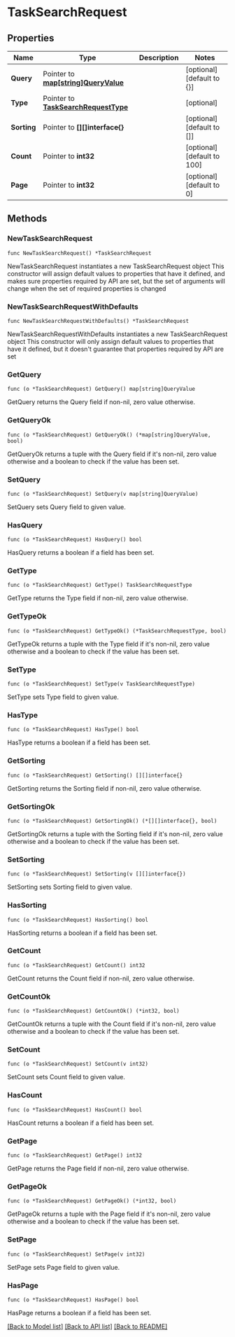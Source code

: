 # TaskSearchRequest

## Properties

Name | Type | Description | Notes
------------ | ------------- | ------------- | -------------
**Query** | Pointer to [**map[string]QueryValue**](QueryValue.md) |  | [optional] [default to {}]
**Type** | Pointer to [**TaskSearchRequestType**](TaskSearchRequestType.md) |  | [optional] 
**Sorting** | Pointer to **[][]interface{}** |  | [optional] [default to []]
**Count** | Pointer to **int32** |  | [optional] [default to 100]
**Page** | Pointer to **int32** |  | [optional] [default to 0]

## Methods

### NewTaskSearchRequest

`func NewTaskSearchRequest() *TaskSearchRequest`

NewTaskSearchRequest instantiates a new TaskSearchRequest object
This constructor will assign default values to properties that have it defined,
and makes sure properties required by API are set, but the set of arguments
will change when the set of required properties is changed

### NewTaskSearchRequestWithDefaults

`func NewTaskSearchRequestWithDefaults() *TaskSearchRequest`

NewTaskSearchRequestWithDefaults instantiates a new TaskSearchRequest object
This constructor will only assign default values to properties that have it defined,
but it doesn't guarantee that properties required by API are set

### GetQuery

`func (o *TaskSearchRequest) GetQuery() map[string]QueryValue`

GetQuery returns the Query field if non-nil, zero value otherwise.

### GetQueryOk

`func (o *TaskSearchRequest) GetQueryOk() (*map[string]QueryValue, bool)`

GetQueryOk returns a tuple with the Query field if it's non-nil, zero value otherwise
and a boolean to check if the value has been set.

### SetQuery

`func (o *TaskSearchRequest) SetQuery(v map[string]QueryValue)`

SetQuery sets Query field to given value.

### HasQuery

`func (o *TaskSearchRequest) HasQuery() bool`

HasQuery returns a boolean if a field has been set.

### GetType

`func (o *TaskSearchRequest) GetType() TaskSearchRequestType`

GetType returns the Type field if non-nil, zero value otherwise.

### GetTypeOk

`func (o *TaskSearchRequest) GetTypeOk() (*TaskSearchRequestType, bool)`

GetTypeOk returns a tuple with the Type field if it's non-nil, zero value otherwise
and a boolean to check if the value has been set.

### SetType

`func (o *TaskSearchRequest) SetType(v TaskSearchRequestType)`

SetType sets Type field to given value.

### HasType

`func (o *TaskSearchRequest) HasType() bool`

HasType returns a boolean if a field has been set.

### GetSorting

`func (o *TaskSearchRequest) GetSorting() [][]interface{}`

GetSorting returns the Sorting field if non-nil, zero value otherwise.

### GetSortingOk

`func (o *TaskSearchRequest) GetSortingOk() (*[][]interface{}, bool)`

GetSortingOk returns a tuple with the Sorting field if it's non-nil, zero value otherwise
and a boolean to check if the value has been set.

### SetSorting

`func (o *TaskSearchRequest) SetSorting(v [][]interface{})`

SetSorting sets Sorting field to given value.

### HasSorting

`func (o *TaskSearchRequest) HasSorting() bool`

HasSorting returns a boolean if a field has been set.

### GetCount

`func (o *TaskSearchRequest) GetCount() int32`

GetCount returns the Count field if non-nil, zero value otherwise.

### GetCountOk

`func (o *TaskSearchRequest) GetCountOk() (*int32, bool)`

GetCountOk returns a tuple with the Count field if it's non-nil, zero value otherwise
and a boolean to check if the value has been set.

### SetCount

`func (o *TaskSearchRequest) SetCount(v int32)`

SetCount sets Count field to given value.

### HasCount

`func (o *TaskSearchRequest) HasCount() bool`

HasCount returns a boolean if a field has been set.

### GetPage

`func (o *TaskSearchRequest) GetPage() int32`

GetPage returns the Page field if non-nil, zero value otherwise.

### GetPageOk

`func (o *TaskSearchRequest) GetPageOk() (*int32, bool)`

GetPageOk returns a tuple with the Page field if it's non-nil, zero value otherwise
and a boolean to check if the value has been set.

### SetPage

`func (o *TaskSearchRequest) SetPage(v int32)`

SetPage sets Page field to given value.

### HasPage

`func (o *TaskSearchRequest) HasPage() bool`

HasPage returns a boolean if a field has been set.


[[Back to Model list]](../README.md#documentation-for-models) [[Back to API list]](../README.md#documentation-for-api-endpoints) [[Back to README]](../README.md)


